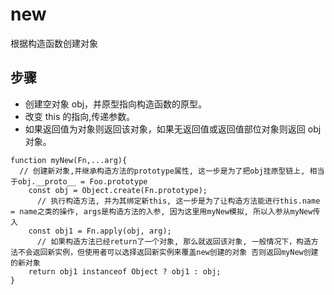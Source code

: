# new

根据构造函数创建对象

## 步骤

- 创建空对象 obj，并原型指向构造函数的原型。
- 改变 this 的指向,传递参数。
- 如果返回值为对象则返回该对象，如果无返回值或返回值部位对象则返回 obj 对象。

```
function myNew(Fn,...arg){
  // 创建新对象,并继承构造方法的prototype属性, 这一步是为了把obj挂原型链上, 相当于obj.__proto__ = Foo.prototype
    const obj = Object.create(Fn.prototype);
      // 执行构造方法, 并为其绑定新this, 这一步是为了让构造方法能进行this.name = name之类的操作, args是构造方法的入参, 因为这里用myNew模拟, 所以入参从myNew传入
    const obj1 = Fn.apply(obj, arg);
      // 如果构造方法已经return了一个对象, 那么就返回该对象, 一般情况下，构造方法不会返回新实例，但使用者可以选择返回新实例来覆盖new创建的对象 否则返回myNew创建的新对象
    return obj1 instanceof Object ? obj1 : obj;
}
```
